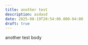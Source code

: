 ```yaml
---
title: another test
description: asdasd
date: 2025-08-19T20:54:00.000-04:00
draft: true
---
```

another test body
